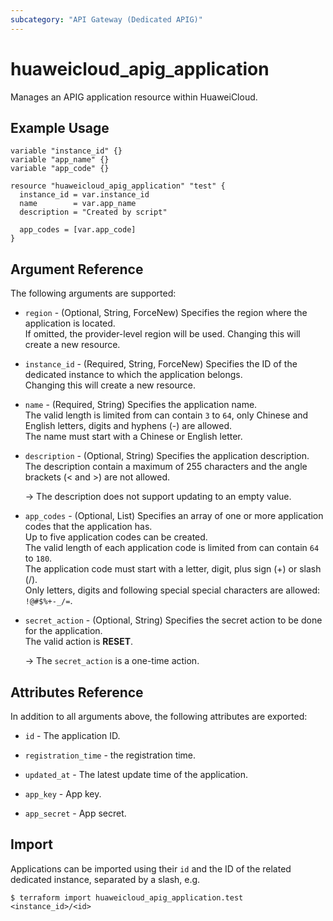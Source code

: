 ```yaml
---
subcategory: "API Gateway (Dedicated APIG)"
---
```


# huaweicloud_apig_application

Manages an APIG application resource within HuaweiCloud.

## Example Usage

```hcl
variable "instance_id" {}
variable "app_name" {}
variable "app_code" {}

resource "huaweicloud_apig_application" "test" {
  instance_id = var.instance_id
  name        = var.app_name
  description = "Created by script"

  app_codes = [var.app_code]
}
```

## Argument Reference

The following arguments are supported:

* `region` - (Optional, String, ForceNew) Specifies the region where the application is located.  
  If omitted, the provider-level region will be used. Changing this will create a new resource.

* `instance_id` - (Required, String, ForceNew) Specifies the ID of the dedicated instance to which the application
  belongs.  
  Changing this will create a new resource.

* `name` - (Required, String) Specifies the application name.  
  The valid length is limited from can contain `3` to `64`, only Chinese and English letters, digits and hyphens (-)
  are allowed.  
  The name must start with a Chinese or English letter.

* `description` - (Optional, String) Specifies the application description.  
  The description contain a maximum of 255 characters and the angle brackets (< and >) are not allowed.

  -> The description does not support updating to an empty value.

* `app_codes` - (Optional, List) Specifies an array of one or more application codes that the application has.  
  Up to five application codes can be created.  
  The valid length of each application code is limited from can contain `64` to `180`.  
  The application code must start with a letter, digit, plus sign (+) or slash (/).  
  Only letters, digits and following special special characters are allowed: `!@#$%+-_/=`.

* `secret_action` - (Optional, String) Specifies the secret action to be done for the application.  
  The valid action is **RESET**.

  -> The `secret_action` is a one-time action.

## Attributes Reference

In addition to all arguments above, the following attributes are exported:

* `id` - The application ID.

* `registration_time` - the registration time.

* `updated_at` - The latest update time of the application.

* `app_key` - App key.

* `app_secret` - App secret.

## Import

Applications can be imported using their `id` and the ID of the related dedicated instance, separated by a slash, e.g.

```shell
$ terraform import huaweicloud_apig_application.test <instance_id>/<id>
```
